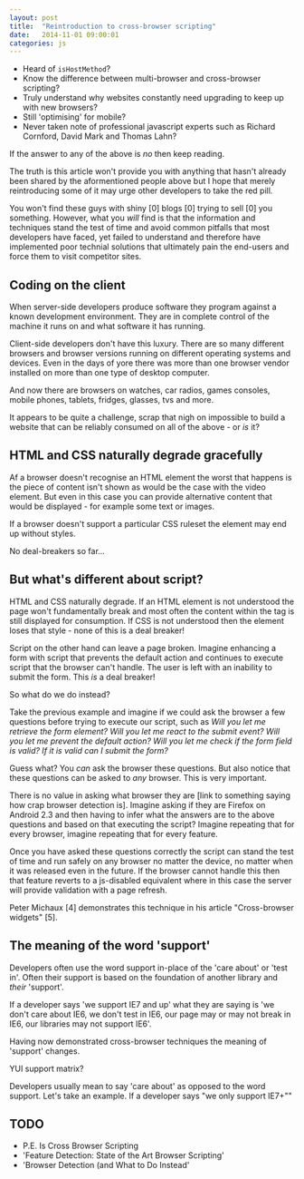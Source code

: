```yaml
---
layout: post
title:  "Reintroduction to cross-browser scripting"
date:   2014-11-01 09:00:01
categories: js
---
```


* Heard of `isHostMethod`?
* Know the difference between multi-browser and cross-browser scripting?
* Truly understand why websites constantly need upgrading to keep up with new browsers?
* Still 'optimising' for mobile?
* Never taken note of professional javascript experts such as Richard Cornford, David Mark and Thomas Lahn?

If the answer to any of the above is *no* then keep reading.

The truth is this article won't provide you with anything that hasn't already been shared by the aformentioned people above but I hope that merely reintroducing some of it may urge other developers to take the red pill.

You won't find these guys with shiny [0] blogs [0] trying to sell [0] you something. However, what you *will* find is that the information and techniques stand the test of time and avoid common pitfalls that most developers have faced, yet failed to understand and therefore have implemented poor technial solutions that ultimately pain the end-users and force them to visit competitor sites.

## Coding on the client

When server-side developers produce software they program against a known development environment. They are in complete control of the machine it runs on and what software it has running.

Client-side developers don't have this luxury. There are so many different browsers and browser versions running on different operating systems and devices. Even in the days of yore there was more than one browser vendor installed on more than one type of desktop computer.

And now there are browsers on watches, car radios, games consoles, mobile phones, tablets, fridges, glasses, tvs and more.

It appears to be quite a challenge, scrap that nigh on impossible to build a website that can be reliably consumed on all of the above - or *is* it?

## HTML and CSS naturally degrade gracefully

Af a browser doesn't recognise an HTML element the worst that happens is the piece of content isn't shown as would be the case with the video element. But even in this case you can provide alternative content that would be displayed - for example some text or images.

If a browser doesn't support a particular CSS ruleset the element may end up without styles.

No deal-breakers so far...

## But what's different about script?

HTML and CSS naturally degrade. If an HTML element is not understood the page won't fundamentally break and most often the content within the tag is still displayed for consumption. If CSS is not understood then the element loses that style - none of this is a deal breaker!

Script on the other hand can leave a page broken. Imagine enhancing a form with script that prevents the default action and continues to execute script that the browser can't handle. The user is left with an inability to submit the form. This *is* a deal breaker!

So what do we do instead?

Take the previous example and imagine if we could ask the browser a few questions before trying to execute our script, such as *Will you let me retrieve the form element? Will you let me react to the submit event? Will you let me prevent the default action? Will you let me check if the form field is valid? If it is valid can I submit the form?*

Guess what? You *can* ask the browser these questions. But also notice that these questions can be asked to *any* browser. This is very important.

There is no value in asking what browser they are [link to something saying how crap browser detection is]. Imagine asking if they are Firefox on Android 2.3 and then having to infer what the answers are to the above questions and based on that executing the script? Imagine repeating that for every browser, imagine repeating that for every feature.

Once you have asked these questions correctly the script can stand the test of time and run safely on any browser no matter the device, no matter when it was released even in the future. If the browser cannot handle this then that feature reverts to a js-disabled equivalent where in this case the server will provide validation with a page refresh.

Peter Michaux [4] demonstrates this technique in his article "Cross-browser widgets" [5].

## The meaning of the word 'support'

Developers often use the word support in-place of the 'care about' or 'test in'. Often their support is based on the foundation of another library and *their* 'support'.

If a developer says 'we support IE7 and up' what they are saying is 'we don't care about IE6, we don't test in IE6, our page may or may not break in IE6, our libraries may not support IE6'.

Having now demonstrated cross-browser techniques the meaning of 'support' changes.

YUI support matrix?

Developers usually mean to say 'care about' as opposed to the word support. Let's take an example. If a developer says "we only support IE7+""


## TODO
- P.E. Is Cross Browser Scripting
- 'Feature Detection: State of the Art Browser Scripting'
- 'Browser Detection (and What to Do Instead'